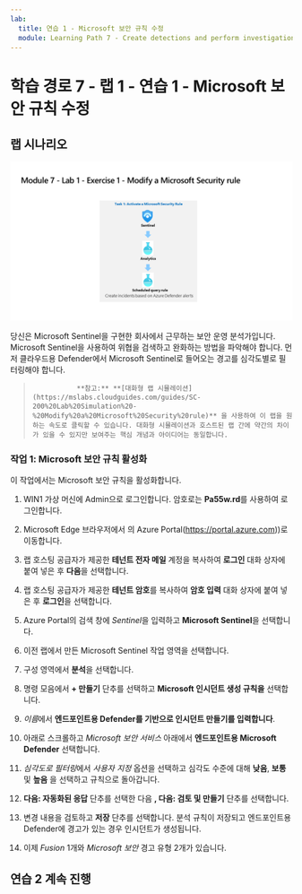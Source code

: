 ```yaml
---
lab:
  title: 연습 1 - Microsoft 보안 규칙 수정
  module: Learning Path 7 - Create detections and perform investigations using Microsoft Sentinel
---
```


# 학습 경로 7 - 랩 1 - 연습 1 - Microsoft 보안 규칙 수정

## 랩 시나리오

![랩 개요입니다.](../Media/SC-200-Lab_Diagrams_Mod7_L1_Ex1.png)

당신은 Microsoft Sentinel을 구현한 회사에서 근무하는 보안 운영 분석가입니다. Microsoft Sentinel을 사용하여 위협을 검색하고 완화하는 방법을 파악해야 합니다. 먼저 클라우드용 Defender에서 Microsoft Sentinel로 들어오는 경고를 심각도별로 필터링해야 합니다. 

>                **참고:** **[대화형 랩 시뮬레이션](https://mslabs.cloudguides.com/guides/SC-200%20Lab%20Simulation%20-%20Modify%20a%20Microsoft%20Security%20rule)** 을 사용하여 이 랩을 원하는 속도로 클릭할 수 있습니다. 대화형 시뮬레이션과 호스트된 랩 간에 약간의 차이가 있을 수 있지만 보여주는 핵심 개념과 아이디어는 동일합니다. 


### 작업 1: Microsoft 보안 규칙 활성화

이 작업에서는 Microsoft 보안 규칙을 활성화합니다.

1. WIN1 가상 머신에 Admin으로 로그인합니다. 암호로는 **Pa55w.rd**를 사용하여 로그인합니다.  

1. Microsoft Edge 브라우저에서 의 Azure Portal(https://portal.azure.com))로 이동합니다.

1. 랩 호스팅 공급자가 제공한 **테넌트 전자 메일** 계정을 복사하여 **로그인** 대화 상자에 붙여 넣은 후 **다음**을 선택합니다.

1. 랩 호스팅 공급자가 제공한 **테넌트 암호**를 복사하여 **암호 입력** 대화 상자에 붙여 넣은 후 **로그인**을 선택합니다.

1. Azure Portal의 검색 창에 *Sentinel*을 입력하고 **Microsoft Sentinel**을 선택합니다.

1. 이전 랩에서 만든 Microsoft Sentinel 작업 영역을 선택합니다.

1. 구성 영역에서 **분석**을 선택합니다.

1. 명령 모음에서 **+ 만들기** 단추를 선택하고 **Microsoft 인시던트 생성 규칙을** 선택합니다.

1. *이름*에서 **엔드포인트용 Defender를 기반으로 인시던트 만들기를 입력합니다**.

1. 아래로 스크롤하고 *Microsoft 보안 서비스* 아래에서 **엔드포인트용 Microsoft Defender** 선택합니다.

1. *심각도로 필터링*에서 *사용자 지정* 옵션을 선택하고 심각도 수준에 대해 **낮음**, **보통** 및 **높음** 을 선택하고 규칙으로 돌아갑니다.

1. **다음: 자동화된 응답** 단추를 선택한 다음 **, 다음: 검토 및 만들기** 단추를 선택합니다.

1. 변경 내용을 검토하고 **저장** 단추를 선택합니다. 분석 규칙이 저장되고 엔드포인트용 Defender에 경고가 있는 경우 인시던트가 생성됩니다.

1. 이제 *Fusion* 1개와 *Microsoft 보안* 경고 유형 2개가 있습니다.

## 연습 2 계속 진행
